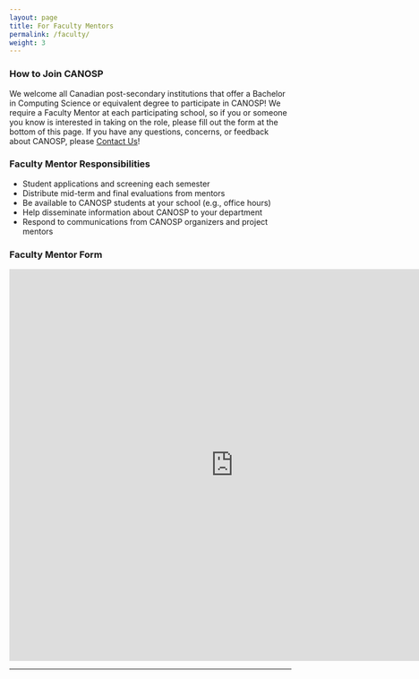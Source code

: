 ```yaml
---
layout: page
title: For Faculty Mentors
permalink: /faculty/
weight: 3
---
```

### How to Join CANOSP
We welcome all Canadian post-secondary institutions that offer a Bachelor in Computing Science or equivalent degree to participate in CANOSP!  We require a Faculty Mentor at each participating school, so if you or someone you know is interested in taking on the role, please fill out the form at the bottom of this page.  If you have any questions, concerns, or feedback about CANOSP, please [Contact Us](/contactus)!

### Faculty Mentor Responsibilities
- Student applications and screening each semester  
- Distribute mid-term and final evaluations from mentors  
- Be available to CANOSP students at your school (e.g., office hours)  
- Help disseminate information about CANOSP to your department  
- Respond to communications from CANOSP organizers and project mentors  


### Faculty Mentor Form
<iframe src="https://docs.google.com/forms/d/e/1FAIpQLSes0hIEk8nj5guKuvb-DjZkMbxOrYPTlmKbvkgbycEYsX6eFw/viewform?embedded=true" width="800" height="700" frameborder="0" marginheight="0" marginwidth="0">Loading…</iframe>

***
